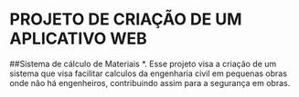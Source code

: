 # PROJETO DE CRIAÇÃO DE UM APLICATIVO WEB 
 ##Sistema de cálculo de Materiais
 *. Esse projeto visa a criação de um sistema que visa facilitar calculos da engenharia civil em pequenas obras onde não há engenheiros, contribuindo assim para a segurança em obras.
